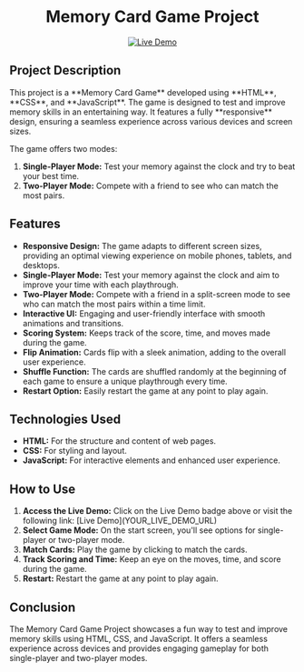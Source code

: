<!-- Title -->
<h1 align="center">Memory Card Game Project</h1>

<!-- Live Demo and Badges -->
<p align="center">
    <a href="[YOUR_LIVE_DEMO_URL](https://ozfidanmert.github.io/Memory-Card-Game/)">
        <img src="https://img.shields.io/badge/Live-Demo-brightgreen" alt="Live Demo">
    </a>
</p>

<!-- Project Description -->
<h2>Project Description</h2>
<p>This project is a **Memory Card Game** developed using **HTML**, **CSS**, and **JavaScript**. The game is designed to test and improve memory skills in an entertaining way. It features a fully **responsive** design, ensuring a seamless experience across various devices and screen sizes.</p>

The game offers two modes:

1. **Single-Player Mode:** Test your memory against the clock and try to beat your best time.
2. **Two-Player Mode:** Compete with a friend to see who can match the most pairs.

<!-- Features -->
<h2>Features</h2>
<ul>
    <li><strong>Responsive Design:</strong> The game adapts to different screen sizes, providing an optimal viewing experience on mobile phones, tablets, and desktops.</li>
    <li><strong>Single-Player Mode:</strong> Test your memory against the clock and aim to improve your time with each playthrough.</li>
    <li><strong>Two-Player Mode:</strong> Compete with a friend in a split-screen mode to see who can match the most pairs within a time limit.</li>
    <li><strong>Interactive UI:</strong> Engaging and user-friendly interface with smooth animations and transitions.</li>
    <li><strong>Scoring System:</strong> Keeps track of the score, time, and moves made during the game.</li>
    <li><strong>Flip Animation:</strong> Cards flip with a sleek animation, adding to the overall user experience.</li>
    <li><strong>Shuffle Function:</strong> The cards are shuffled randomly at the beginning of each game to ensure a unique playthrough every time.</li>
    <li><strong>Restart Option:</strong> Easily restart the game at any point to play again.</li>
</ul>

<!-- Technologies Used -->
<h2>Technologies Used</h2>
<ul>
    <li><strong>HTML:</strong> For the structure and content of web pages.</li>
    <li><strong>CSS:</strong> For styling and layout.</li>
    <li><strong>JavaScript:</strong> For interactive elements and enhanced user experience.</li>
</ul>

<!-- How to Use -->
<h2>How to Use</h2>
<ol>
    <li><strong>Access the Live Demo:</strong> Click on the Live Demo badge above or visit the following link: [Live Demo](YOUR_LIVE_DEMO_URL)</li>
    <li><strong>Select Game Mode:</strong> On the start screen, you'll see options for single-player or two-player mode.</li>
    <li><strong>Match Cards:</strong> Play the game by clicking to match the cards.</li>
    <li><strong>Track Scoring and Time:</strong> Keep an eye on the moves, time, and score during the game.</li>
    <li><strong>Restart:</strong> Restart the game at any point to play again.</li>
</ol>

<!-- Conclusion -->
<h2>Conclusion</h2>
<p>The Memory Card Game Project showcases a fun way to test and improve memory skills using HTML, CSS, and JavaScript. It offers a seamless experience across devices and provides engaging gameplay for both single-player and two-player modes.</p>
